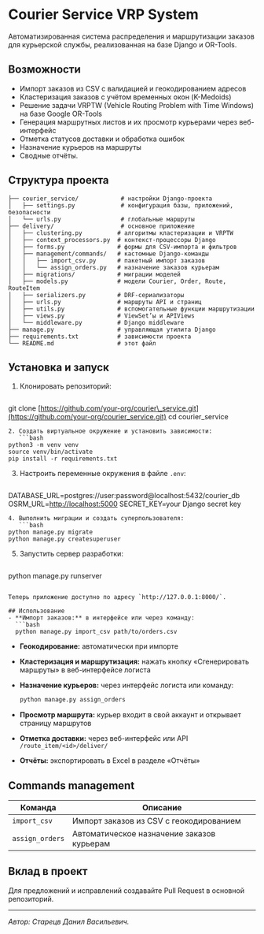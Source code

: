 # Courier Service VRP System

Автоматизированная система распределения и маршрутизации заказов для курьерской службы, реализованная на базе Django и OR-Tools.

## Возможности

* Импорт заказов из CSV с валидацией и геокодированием адресов
* Кластеризация заказов с учётом временных окон (K-Medoids)
* Решение задачи VRPTW (Vehicle Routing Problem with Time Windows) на базе Google OR-Tools
* Генерация маршрутных листов и их просмотр курьерами через веб-интерфейс
* Отметка статусов доставки и обработка ошибок
* Назначение курьеров на маршруты
* Сводные отчёты.

## Структура проекта

```bash\mcourier_service/ # корень проекта
├── courier_service/            # настройки Django-проекта
│   ├── settings.py             # конфигурация базы, приложений, безопасности
│   └── urls.py                 # глобальные маршруты
├── delivery/                   # основное приложение
│   ├── clustering.py          # алгоритмы кластеризации и VRPTW
│   ├── context_processors.py  # контекст-процессоры Django
│   ├── forms.py               # формы для CSV-импорта и фильтров
│   ├── management/commands/   # кастомные Django-команды
│   │   ├── import_csv.py      # пакетный импорт заказов
│   │   └── assign_orders.py   # назначение заказов курьерам
│   ├── migrations/            # миграции моделей
│   ├── models.py              # модели Courier, Order, Route, RouteItem
│   ├── serializers.py         # DRF-сериализаторы
│   ├── urls.py                # маршруты API и страниц
│   ├── utils.py               # вспомогательные функции маршрутизации
│   ├── views.py               # ViewSet’ы и APIViews
│   └── middleware.py          # Django middleware
├── manage.py                  # управляющая утилита Django
├── requirements.txt           # зависимости проекта
└── README.md                  # этот файл
```

## Установка и запуск

1. Клонировать репозиторий:

   ```bash
   ```

git clone [https://github.com/your-org/courier\_service.git](https://github.com/your-org/courier_service.git)
cd courier\_service

````
2. Создать виртуальное окружение и установить зависимости:
   ```bash
python3 -m venv venv
source venv/bin/activate
pip install -r requirements.txt
````

3. Настроить переменные окружения в файле `.env`:

   ```ini
   ```

DATABASE\_URL=postgres\://user\:password\@localhost:5432/courier\_db
OSRM\_URL=[http://localhost:5000](http://localhost:5000)
SECRET\_KEY=your Django secret key

````
4. Выполнить миграции и создать супер­пользователя:
   ```bash
python manage.py migrate
python manage.py createsuperuser
````

5. Запустить сервер разработки:

   ```bash
   ```

python manage.py runserver

````

Теперь приложение доступно по адресу `http://127.0.0.1:8000/`.

## Использование
- **Импорт заказов:** в интерфейсе или через команду:
  ```bash
  python manage.py import_csv path/to/orders.csv
````

* **Геокодирование:** автоматически при импорте
* **Кластеризация и маршрутизация:** нажать кнопку «Сгенерировать маршруты» в веб-интерфейсе логиста
* **Назначение курьеров:** через интерфейс логиста или команду:

  ```bash
  python manage.py assign_orders
  ```
* **Просмотр маршрута:** курьер входит в свой аккаунт и открывает страницу маршрутов
* **Отметка доставки:** через веб-интерфейс или API `/route_item/<id>/deliver/`
* **Отчёты:** экспортировать в Excel в разделе «Отчёты»

## Commands management

| Команда         | Описание                                   |
| --------------- | ------------------------------------------ |
| `import_csv`    | Импорт заказов из CSV с геокодированием    |
| `assign_orders` | Автоматическое назначение заказов курьерам |

## Вклад в проект

Для предложений и исправлений создавайте Pull Request в основной репозиторий.

---

*Автор: Старецв Данил Васильевич.*
